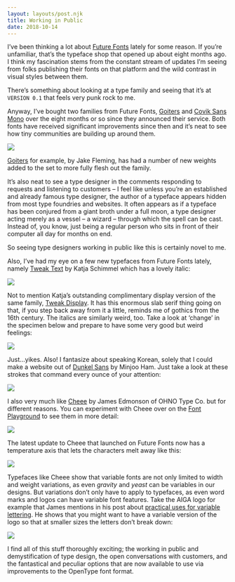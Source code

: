 ```yaml
---
layout: layouts/post.njk
title: Working in Public
date: 2018-10-14
---
```


I’ve been thinking a lot about [Future Fonts](https://www.futurefonts.xyz/browse) lately for some reason. If you’re unfamiliar, that’s the typeface shop that opened up about eight months ago. I think my fascination stems from the constant stream of updates I’m seeing from folks publishing their fonts on that platform and the wild contrast in visual styles between them.

There’s something about looking at a type family and seeing that it’s at `VERSION 0.1` that feels very punk rock to me.

Anyway, I’ve bought two families from Future Fonts, [Goiters](https://www.futurefonts.xyz/jake-fleming/goiters) and [Covik Sans Mono](https://www.futurefonts.xyz/ohno/covik-sans-mono) over the eight months or so since they announced their service. Both fonts have received significant improvements since then and it’s neat to see how tiny communities are building up around them.

![](https://buttondown.s3.us-west-2.amazonaws.com/images/5cd2708b-376f-40ad-8aa7-75556d7106f1.png)

[Goiters](https://www.futurefonts.xyz/jake-fleming/goiters) for example, by Jake Fleming, has had a number of new weights added to the set to more fully flesh out the family.

It’s also neat to see a type designer in the comments responding to requests and listening to customers – I feel like unless you’re an established and already famous type designer, the author of a typeface appears hidden from most type foundries and websites. It often appears as if a typeface has been conjured from a giant broth under a full moon, a type designer acting merely as a vessel – a wizard – through which the spell can be cast. Instead of, you know, just being a regular person who sits in front of their computer all day for months on end.

So seeing type designers working in public like this is certainly novel to me.

Also, I’ve had my eye on a few new typefaces from Future Fonts lately, namely [Tweak Text](https://www.futurefonts.xyz/katja-schimmel/tweak-text) by Katja Schimmel which has a lovely italic:

![](https://buttondown.s3.us-west-2.amazonaws.com/images/ebe5cf8d-dad8-4aa3-819c-50e98ffda063.png)

Not to mention Katja’s outstanding complimentary display version of the same family, [Tweak Display](https://www.futurefonts.xyz/katja-schimmel/tweak-display). It has this enormous slab serif thing going on that, if you step back away from it a little, reminds me of gothics from the 16th century. The italics are similarly weird, too. Take a look at ‘change’ in the specimen below and prepare to have some very good but weird feelings:

![](https://buttondown.s3.us-west-2.amazonaws.com/images/51ee0113-2600-49d9-a63d-1ab5528d51f7.png)

Just…yikes. Also! I fantasize about speaking Korean, solely that I could make a website out of [Dunkel Sans](https://www.futurefonts.xyz/minjoo-ham/dunkel-sans) by Minjoo Ham. Just take a look at these strokes that command every ounce of your attention:

![](https://buttondown.s3.us-west-2.amazonaws.com/images/183a5140-2b1d-40f5-8b03-a0969d09fb4e.png)

I also very much like [Cheee](https://www.futurefonts.xyz/ohno/cheee) by James Edmonson of OHNO Type Co. but for different reasons. You can experiment with Cheee over on the [Font Playground](https://play.typedetail.com/) to see them in more detail:

![](https://buttondown.s3.us-west-2.amazonaws.com/images/1dbfe968-a3d2-45f4-9ec3-65e3dd3e8c3e.gif)

The latest update to Cheee that launched on Future Fonts now has a temperature axis that lets the characters melt away like this:

![](https://buttondown.s3.us-west-2.amazonaws.com/images/5ac1df6e-197c-42d4-ae16-416e89bab97a.png)

Typefaces like Cheee show that variable fonts are not only limited to width and weight variations, as even _gravity_ and _yeast_ can be variables in our designs. But variations don’t only have to apply to typefaces, as even word marks and logos can have variable font features. Take the AIGA logo for example that James mentions in his post about [practical uses for variable lettering](https://ohnotype.co/blog/practical-uses-for-variable-lettering). He shows that you might want to have a variable version of the logo so that at smaller sizes the letters don’t break down:

![](https://buttondown.s3.us-west-2.amazonaws.com/images/4d7e44f9-3a62-4c35-b896-42a0c232f67d.gif)

I find all of this stuff thoroughly exciting; the working in public and demystification of type design, the open conversations with customers, and the fantastical and peculiar options that are now available to use via improvements to the OpenType font format.
